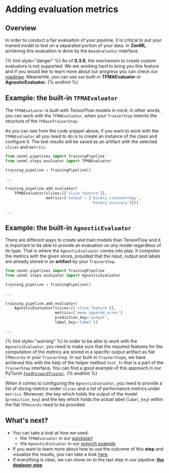# Adding evaluation metrics

## Overview

In order to conduct a fair evaluation of your pipeline, it is critical to put your trained model to test on a separated portion of your data. In **ZenML**, achieving this evaluation is done by the `BaseEvaluator` interface.

{% hint style="danger" %}
As of **0.3.6**, the mechanism to create custom evaluators is not supported. We are working hard to bring you this feature and if you would like to learn more about our progress you can check our [roadmap](../support/roadmap.md).  Meanwhile, you can use our built-in **TFMAEvaluator** or **AgnosticEvaluator**.
{% endhint %}

## Example: the built-in `TFMAEvaluator`

The `TFMAEvaluator` is built with TensorFlow models in mind. In other words, you can work with the `TFMAEvaluator`,  when your `TrainerStep` inherits the structure of the `TFBaseTrainerStep`.

As you can see from the code snippet above, if you want to work with the `TFMAEvaluator` all you need to do is to create an instance of the class and configure it. The test results will be saved as an artifact with the selected `slices` and `metrics`.

```python
from zenml.pipelines import TrainingPipeline
from zenml.steps.evaluator import TFMAEvaluator

training_pipeline = TrainingPipeline()
 
...

training_pipeline.add_evaluator(
    TFMAEvaluator(slices=[['slice_feature']],
                  metrics={'output': ['binary_crossentropy', 
                                      'binary_accuracy']}))
   
...                            
```

## Example: the built-in `AgnosticEvaluator`

There are different ways to create and train models than TensorFlow and it is important to be able to provide an evaluation on any model regardless of its type. That is where the `AgnosticEvaluator` comes into play. It computes the metrics with the given slices, provided that the input, output and labels are already stored in an **artifact** by your `TrainerStep`.

```python
from zenml.pipelines import TrainingPipeline
from zenml.steps.evaluator import AgnosticEvaluator

training_pipeline = TrainingPipeline()
 
...
 
training_pipeline.add_evaluator(
    AgnosticEvaluator(slices=[['slice_feature']],
                      metrics=['mean_squared_error']
                      prediction_key='output',
                      label_key='label'))

...
```

{% hint style="warning" %}
In order to be able to work with the `AgnosticEvaluator`, you need to make sure that the required features for the computation of the metrics are stored in a specific output artifact as flat `TFRecords` in your `TrainerStep`. In our built-in `TrainerStep`s, we have achieved this with the help of the helper method `test_fn` that is a part of the `TrainerStep` interface. You can find a good example of this approach in our PyTorch [`FeedForwardTrainer`](https://github.com/zenml-io/zenml/blob/main/zenml/steps/trainer/pytorch_trainers/torch_ff_trainer.py).
{% endhint %}

When it comes to configuring the `AgnosticEvaluator`, you need to provide a list of slicing metrics under `slices` and a list of performance metrics under `metrics`. Moreover, the key which holds the output of the model \(`prediction_key`\) and the key which holds the actual label \(`label_key`\) within the flat `TFRecords` need to be provided.

## What's next?

* You can take a look at how we used: 
  * the `TFMAEvaluator` in our [quickstart](https://github.com/zenml-io/zenml/tree/main/examples/quickstart)
  * the `AgnosticEvaluator` in our [pytorch example](https://github.com/zenml-io/zenml/tree/main/examples/pytorch)
* If you want to learn more about how to use the outcome of this **step** and visualize the results, you can take a look [here](post-training.md).
* If everything is clear, we can move on to the last step in our pipeline: [**the deployer step**](deployer.md)

